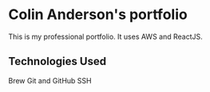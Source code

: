# Colin Anderson's portfolio

This is my professional portfolio. It uses AWS and ReactJS.

## Technologies Used

Brew
Git and GitHub
SSH
